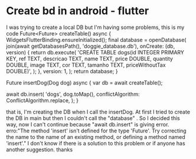 
# Create bd in android - flutter

I was trying to create a local DB but I'm having some problems, this is my code
Future<Future<Database>> createTable() async {
  WidgetsFlutterBinding.ensureInitialized();
  final database = openDatabase(
    join(await getDatabasesPath(), 'doggie_database.db'),
    onCreate: (db, version) {
      return db.execute(
        'CREATE TABLE dogs(id INTEGER PRIMARY KEY, ref TEXT, descricao TEXT, name TEXT, price DOUBLE, quantity DOUBLE, image TEXT, cor TEXT, tamanho TEXT, priceWithoutTax DOUBLE)',
      );
    },
    version: 1,
  );
  return database;
}

Future<void> insertDog(Dog dog) async {
  var db = await createTable();

  await db.insert(
    'dogs',
    dog.toMap(),
    conflictAlgorithm: ConflictAlgorithm.replace,
  );
}

that is, I'm creating the DB when I call the insertDog. At first I tried to create the DB in main but then I couldn't call the "database" . So I decided this way, now I can't continue because "await db.insert" is giving error.
erro:"The method 'insert' isn't defined for the type 'Future'.
Try correcting the name to the name of an existing method, or defining a method named 'insert'."
I don't know if there is a solution to this problem or if anyone has another suggestion.
thanks

        